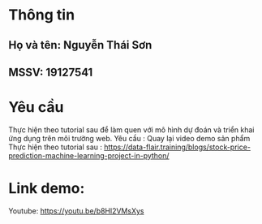 # Thông tin

## Họ và tên: Nguyễn Thái Sơn

## MSSV: 19127541

# Yêu cầu


Thực hiện theo tutorial sau để làm quen với mô hình dự đoán và triển khai ứng dụng trên môi trường web.
Yêu cầu : Quay lại video demo sản phẩm
Thực hiện theo tutorial sau : https://data-flair.training/blogs/stock-price-prediction-machine-learning-project-in-python/

# Link demo: 
Youtube: <https://youtu.be/b8Hl2VMsXys>
